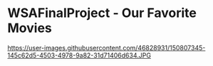 # WSAFinalProject - Our Favorite Movies
https://user-images.githubusercontent.com/46828931/150807345-145c62d5-4503-4978-9a82-31d71406d634.JPG
